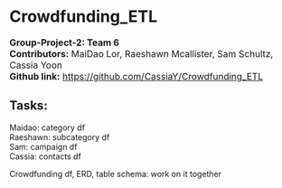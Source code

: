# Crowdfunding_ETL
<font size="3">**Group-Project-2: Team 6**  
**Contributors:** MaiDao Lor, Raeshawn Mcallister, Sam Schultz, Cassia Yoon  
**Github link:** https://github.com/CassiaY/Crowdfunding_ETL</font>

## Tasks:
Maidao: category df  
Raeshawn: subcategory df  
Sam: campaign df  
Cassia: contacts df  

Crowdfunding df, ERD, table schema: work on it together